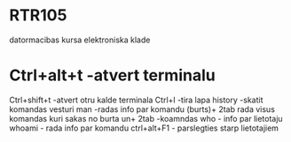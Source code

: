 # RTR105
datormacibas kursa elektroniska klade
# Ctrl+alt+t -atvert terminalu  
Ctrl+shift+t -atvert otru kalde terminala 
Ctrl+l -tira lapa 
history -skatit komandas vesturi
man -radas info par komandu
(burts)+ 2tab rada visus komandas kuri sakas no burta
un+ 2tab -koamndas
who - info par lietotaju
whoami - rada info par komandu 
ctrl+alt+F1 - parslegties starp lietotajiem 
